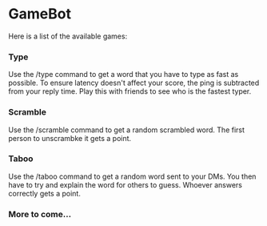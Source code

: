 # GameBot

Here is a list of the available games:

### Type
Use the /type command to get a word that you have to type as fast as possible. To ensure latency doesn't affect your score, the ping is subtracted from your reply time.
Play this with friends to see who is the fastest typer.

### Scramble
Use the /scramble command to get a random scrambled word. The first person to unscrambke it gets a point.

### Taboo
Use the /taboo command to get a random word sent to your DMs. You then have to try and explain the word for others to guess. Whoever answers correctly gets a point.

### More to come...
